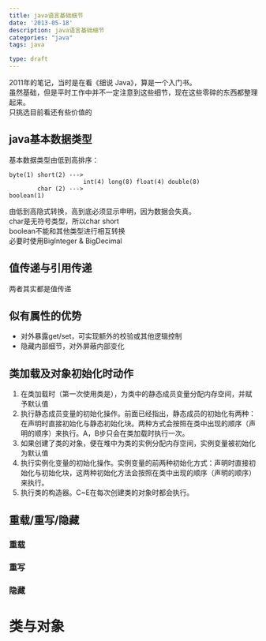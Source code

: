 ```yaml
---
title: java语言基础细节
date: '2013-05-18'
description: java语言基础细节
categories: "java"
tags: java

type: draft
---
```

2011年的笔记，当时是在看《细说 Java》，算是一个入门书。  
虽然基础，但是平时工作中并不一定注意到这些细节，现在这些零碎的东西都整理起来。  
只挑选目前看还有些价值的  

## java基本数据类型
基本数据类型由低到高排序：

    byte(1) short(2) --->
                         int(4) long(8) float(4) double(8)
            char (2) --->
    boolean(1)

由低到高隐式转换，高到底必须显示申明，因为数据会失真。  
char是无符号类型，所以char short   
boolean不能和其他类型进行相互转换  
必要时使用BigInteger & BigDecimal  

## 值传递与引用传递
两者其实都是值传递

## 似有属性的优势
* 对外暴露get/set，可实现额外的校验或其他逻辑控制
* 隐藏内部细节，对外屏蔽内部变化

## 类加载及对象初始化时动作
1. 在类加载时（第一次使用类是），为类中的静态成员变量分配内存空间，并赋予默认值
2. 执行静态成员变量的初始化操作。前面已经指出，静态成员的初始化有两种：在声明时直接初始化与静态初始化块。两种方式会按照在类中出现的顺序（声明的顺序）来执行。A，B步只会在类加载时执行一次。
3. 如果创建了类的对象，便在堆中为类的实例分配内存空间，实例变量被初始化为默认值
4. 执行实例化变量的初始化操作。实例变量的前两种初始化方式：声明时直接初始化与初始化块，这两种初始化方法会按照在类中出现的顺序（声明的顺序）来执行。
5. 执行类的构造器。C~E在每次创建类的对象时都会执行。

## 重载/重写/隐藏
### 重载

### 重写
### 隐藏



# 类与对象


